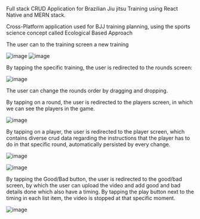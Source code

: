 Full stack CRUD Application for Brazilian Jiu jitsu Training using React Native and MERN stack.

Cross-Platform application  used for BJJ training planning, using the sports science concept called Ecological Based Approach 

The user can to the training screen a new training

![image](https://github.com/user-attachments/assets/86bbc3d6-9ef3-4d1c-afb8-9634659637ee)
![image](https://github.com/user-attachments/assets/2b536fee-01b2-4dd2-8489-dedafdd3b28c)


By tapping the specific training, the user is redirected to the rounds screen: 

![image](https://github.com/user-attachments/assets/901574a8-4cc0-4b69-aeba-d2ab59eb4fa5)


The user can change the rounds order by dragging and dropping.

By tapping on a round, the user is redirected to the players screen, in which we can see the players in the game.

![image](https://github.com/user-attachments/assets/41b85288-c99f-4ded-bb1c-fd72c8b199e6)


By tapping on a player, the user is redirected to the player screen, which contains diverse crud data regarding the instructions that the player has to do
in that specific round, automatically persisted by every change.

![image](https://github.com/user-attachments/assets/d8f0a07e-e4ef-480b-aaa3-ecd4bdacf143)

![image](https://github.com/user-attachments/assets/1a15bc9d-74d1-4257-8690-8c6fccfb2f4b)


By tapping the Good/Bad button, the user is redirected to the good/bad screen, by which the user can upload the video and add good and bad details done 
which also have a timing. By tapping the play button next to the timing in each list item, the video is stopped at that specific moment.

![image](https://github.com/user-attachments/assets/bcf48515-3ae0-4042-9a1d-3f6d9656e7b9)


